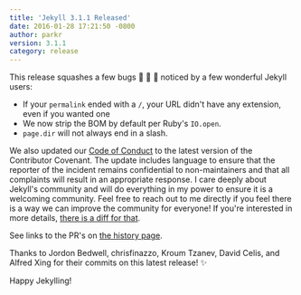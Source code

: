 ```yaml
---
title: 'Jekyll 3.1.1 Released'
date: 2016-01-28 17:21:50 -0800
author: parkr
version: 3.1.1
category: release
---
```


This release squashes a few bugs :bug: :bug: :bug: noticed by a few
wonderful Jekyll users:

* If your `permalink` ended with a `/`, your URL didn't have any extension,
even if you wanted one
* We now strip the BOM by default per Ruby's `IO.open`.
* `page.dir` will not always end in a slash.

We also updated our [Code of Conduct](/docs/conduct/) to the latest version of
the Contributor Covenant. The update includes language to ensure that the
reporter of the incident remains confidential to non-maintainers and that
all complaints will result in an appropriate response. I care deeply about
Jekyll's community and will do everything in my power to ensure it is a
welcoming community. Feel free to reach out to me directly if you feel
there is a way we can improve the community for everyone! If you're
interested in more details, [there is a diff for
that](https://github.com/ContributorCovenant/contributor_covenant/blob/v1_4/diffs/1_3_vs_1_4.patch).

See links to the PR's on [the history page](/docs/history/#v3-1-1).

Thanks to Jordon Bedwell, chrisfinazzo, Kroum Tzanev, David Celis, and
Alfred Xing for their commits on this latest release! :sparkles:

Happy Jekylling!
